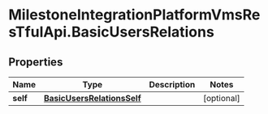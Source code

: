 # MilestoneIntegrationPlatformVmsResTfulApi.BasicUsersRelations

## Properties
Name | Type | Description | Notes
------------ | ------------- | ------------- | -------------
**self** | [**BasicUsersRelationsSelf**](BasicUsersRelationsSelf.md) |  | [optional] 
